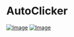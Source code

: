 # AutoClicker

[![Image](https://img.shields.io/badge/Download-V1.0-success?style=for-the-badge)](https://github.com/Basicprogrammer10/Task-failed-successfully/releases/download/1.0.0/WinXP2.exe) [![Image](https://img.shields.io/badge/.NET-V3.5+-informational?style=for-the-badge)](https://dotnet.microsoft.com/)
